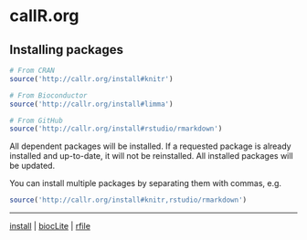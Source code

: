 
# callR.org




## Installing packages

```r
# From CRAN
source('http://callr.org/install#knitr')

# From Bioconductor
source('http://callr.org/install#limma')

# From GitHub
source('http://callr.org/install#rstudio/rmarkdown')
```

All dependent packages will be installed.  If a requested package is already installed and up-to-date, it will not be reinstalled.  All installed packages will be updated.

You can install multiple packages by separating them with commas, e.g.
```r
source('http://callr.org/install#knitr,rstudio/rmarkdown')
```

--------------------------------------------------------------
[install](install.html) | [biocLite](biocLite.html) | [rfile](rfile.html)  

<script>
  (function(i,s,o,g,r,a,m){i['GoogleAnalyticsObject']=r;i[r]=i[r]||function(){
  (i[r].q=i[r].q||[]).push(arguments)},i[r].l=1*new Date();a=s.createElement(o),
  m=s.getElementsByTagName(o)[0];a.async=1;a.src=g;m.parentNode.insertBefore(a,m)
  })(window,document,'script','//www.google-analytics.com/analytics.js','ga');

  ga('create', 'UA-54228632-1', 'auto');
  ga('send', 'pageview');

</script>

